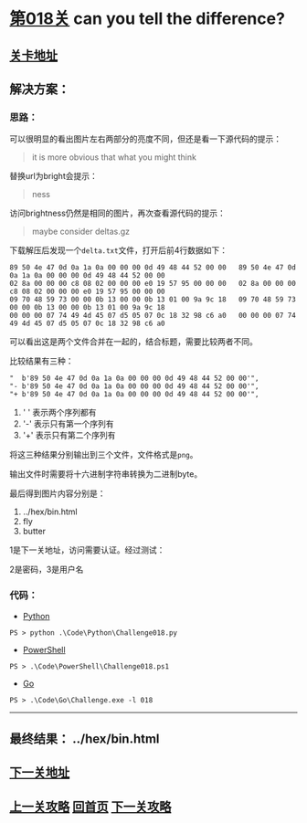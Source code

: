 # [第018关][1] can you tell the difference?

## [关卡地址][1]

## 解决方案：

### 思路：

可以很明显的看出图片左右两部分的亮度不同，但还是看一下源代码的提示：

>it is more obvious that what you might think

替换url为bright会提示：

>ness

访问brightness仍然是相同的图片，再次查看源代码的提示：

>maybe consider deltas.gz

下载解压后发现一个`delta.txt`文件，打开后前4行数据如下：

```
89 50 4e 47 0d 0a 1a 0a 00 00 00 0d 49 48 44 52 00 00   89 50 4e 47 0d 0a 1a 0a 00 00 00 0d 49 48 44 52 00 00
02 8a 00 00 00 c8 08 02 00 00 00 e0 19 57 95 00 00 00   02 8a 00 00 00 c8 08 02 00 00 00 e0 19 57 95 00 00 00
09 70 48 59 73 00 00 0b 13 00 00 0b 13 01 00 9a 9c 18   09 70 48 59 73 00 00 0b 13 00 00 0b 13 01 00 9a 9c 18
00 00 00 07 74 49 4d 45 07 d5 05 07 0c 18 32 98 c6 a0   00 00 00 07 74 49 4d 45 07 d5 05 07 0c 18 32 98 c6 a0
```

可以看出这是两个文件合并在一起的，结合标题，需要比较两者不同。

比较结果有三种：

```
"  b'89 50 4e 47 0d 0a 1a 0a 00 00 00 0d 49 48 44 52 00 00'",
"- b'89 50 4e 47 0d 0a 1a 0a 00 00 00 0d 49 48 44 52 00 00'",
"+ b'89 50 4e 47 0d 0a 1a 0a 00 00 00 0d 49 48 44 52 00 00'",
```

1. ' ' 表示两个序列都有
2. '-' 表示只有第一个序列有
3. '+' 表示只有第二个序列有

将这三种结果分别输出到三个文件，文件格式是`png`。

输出文件时需要将十六进制字符串转换为二进制byte。

最后得到图片内容分别是：

1. ../hex/bin.html
2. fly
3. butter

1是下一关地址，访问需要认证。经过测试：

2是密码，3是用户名

### 代码：

* [Python][2]

```
PS > python .\Code\Python\Challenge018.py
```

* [PowerShell][3]

```
PS > .\Code\PowerShell\Challenge018.ps1
```

* [Go][4]

```
PS > .\Code\Go\Challenge.exe -l 018
```

---
## 最终结果： ../hex/bin.html

## [下一关地址][5]

## [上一关攻略][6] [回首页][7] [下一关攻略][8]

[1]: http://www.pythonchallenge.com/pc/return/balloons.html
[2]: ../Code/Python/Challenge018.py "点我查看源码"
[3]: ../Code/PowerShell/Challenge018.ps1 "点我查看源码"
[4]: ../Code/Go/Challenge018.go "点我查看源码"
[5]: http://www.pythonchallenge.com/pc/hex/bin.html
[6]: ./Challenge017.md "上一关攻略"
[7]: ../README.md "回首页"
[8]: ./Challenge019.md "下一关攻略"
